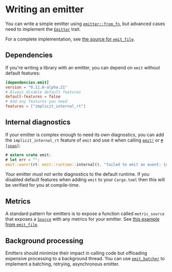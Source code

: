 # Writing an emitter

You can write a simple emitter using [`emitter::from_fn`](https://docs.rs/emit/0.11.0-alpha.21/emit/emitter/fn.from_fn.html), but advanced cases need to implement the [`Emitter`](https://docs.rs/emit/0.11.0-alpha.21/emit/trait.Emitter.html) trait.

For a complete implementation, see [the source for `emit_file`](https://github.com/emit-rs/emit/blob/main/emitter/file/src/lib.rs).

## Dependencies

If you're writing a library with an emitter, you can depend on `emit` without default features:

```toml
[dependencies.emit]
version = "0.11.0-alpha.21"
# Always disable default features
default-features = false
# Add any features you need
features = ["implicit_internal_rt"]
```

## Internal diagnostics

If your emitter is complex enough to need its own diagnostics, you can add the `implicit_internal_rt` feature of `emit` and use it when calling [`emit!`](https://docs.rs/emit/0.11.0-alpha.21/emit/macro.emit.html) or [`#[span]`](https://docs.rs/emit/0.11.0-alpha.21/emit/attr.span.html):

```rust
# extern crate emit;
# let err = "";
emit::warn!(rt: emit::runtime::internal(), "failed to emit an event: {err}");
```

Your emitter _must not_ write diagnostics to the default runtime. If you disabled default features when adding `emit` to your `Cargo.toml` then this will be verified for you at compile-time.

## Metrics

A standard pattern for emitters is to expose a function called `metric_source` that exposes a [`Source`](https://docs.rs/emit/0.11.0-alpha.21/emit/metric/source/trait.Source.html) with any metrics for your emitter. See [this example from `emit_file`](https://docs.rs/emit_file/0.11.0-alpha.21/emit_file/struct.FileSet.html#method.metric_source).

## Background processing

Emitters should minimize their impact in calling code but offloading expensive processing to a background thread. You can use [`emit_batcher`](https://docs.rs/emit_batcher/0.11.0-alpha.21/emit_batcher/index.html) to implement a batching, retrying, asynchronous emitter.
